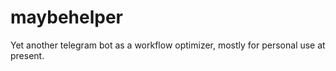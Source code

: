 # maybehelper
Yet another telegram bot as a workflow optimizer, mostly for personal use at present.
